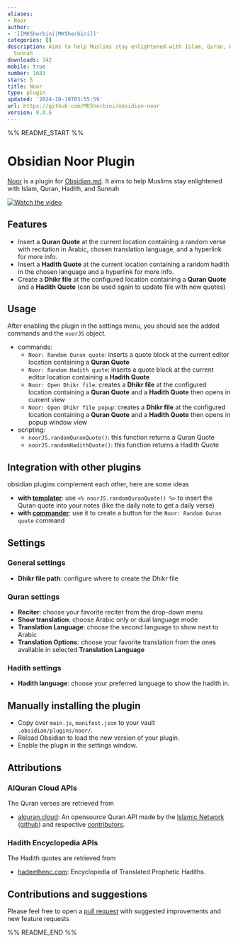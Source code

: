 ```yaml
---
aliases:
- Noor
author:
- '[[MKSherbini|MKSherbini]]'
categories: []
description: Aims to help Muslims stay enlightened with Islam, Quran, Hadith, and
  Sunnah
downloads: 342
mobile: true
number: 1683
stars: 5
title: Noor
type: plugin
updated: '2024-10-19T03:55:59'
url: https://github.com/MKSherbini/obsidian-noor
version: 0.0.6
---
```


%% README_START %%

# Obsidian Noor Plugin

[Noor](https://github.com/MKSherbini/obsidian-noor) is a plugin for [Obsidian.md](https://obsidian.md/). It aims to help Muslims stay enlightened with Islam, Quran, Hadith, and Sunnah

[![Watch the video](https://img.youtube.com/vi/HixhQK6CVXI/maxresdefault.jpg)](https://youtu.be/HixhQK6CVXI)



## Features
- Insert a **Quran Quote** at the current location containing a random verse with recitation in Arabic, chosen translation language, and a hyperlink for more info.
- Insert a **Hadith Quote** at the current location containing a random hadith in the chosen language and a hyperlink for more info.
- Create a **Dhikr file** at the configured location containing a **Quran Quote** and a **Hadith Quote** (can be used again to update file with new quotes)

## Usage
After enabling the plugin in the settings menu, you should see the added commands and the `noorJS` object.

- commands:
  - `Noor: Random Quran quote`: inserts a quote block at the current editor location containing a **Quran Quote**
  - `Noor: Random Hadith quote`: inserts a quote block at the current editor location containing a **Hadith Quote**
  - `Noor: Open Dhikr file`: creates a **Dhikr file** at the configured location containing a **Quran Quote** and a **Hadith Quote** then opens in current view
  - `Noor: Open Dhikr file popup`: creates a **Dhikr file** at the configured location containing a **Quran Quote** and a **Hadith Quote** then opens in popup window view
- scripting:
  - `noorJS.randomQuranQuote()`: this function returns a Quran Quote
  - `noorJS.randomHadithQuote()`: this function returns a Hadith Quote


## Integration with other plugins

obsidian plugins complement each other, here are some ideas
- **with [templater](https://github.com/SilentVoid13/Templater)**: use `<% noorJS.randomQuranQuote() %>` to insert the Quran quote into your notes (like the daily note to get a daily verse)
- **with [commander](https://github.com/phibr0/obsidian-commander)**: use it to create a button for the `Noor: Random Quran quote` command


## Settings

### General settings
- **Dhikr file path**: configure where to create the Dhikr file

### Quran settings
- **Reciter**: choose your favorite reciter from the drop-down menu
- **Show translation**: choose Arabic only or dual language mode
- **Translation Language**: choose the second language to show next to Arabic
- **Translation Options**: choose your favorite translation from the ones available in selected **Translation Language**

### Hadith settings
- **Hadith language**: choose your preferred language to show the hadith in.


## Manually installing the plugin

- Copy over `main.js`, `manifest.json` to your vault `.obsidian/plugins/noor/`.
- Reload Obsidian to load the new version of your plugin.
- Enable the plugin in the settings window.


## Attributions

### AlQuran Cloud APIs

The Quran verses are retrieved from
- [alquran.cloud](https://alquran.cloud/api): An opensource Quran API made by the [Islamic Network](https://islamic.network/) ([github](https://github.com/islamic-network)) and respective [contributors](https://alquran.cloud/contributors).

### Hadith Encyclopedia APIs

The Hadith quotes are retrieved from

- [hadeethenc.com](https://hadeethenc.com/api-docs/): Encyclopedia of Translated Prophetic Hadiths.

## Contributions and suggestions
Please feel free to open a [pull request](https://github.com/MKSherbini/obsidian-noor/pulls) with suggested improvements and new feature requests


%% README_END %%